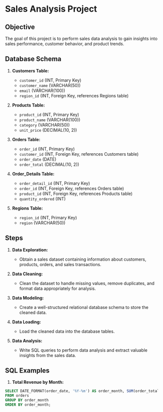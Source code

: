 # Sales Analysis Project

## Objective

The goal of this project is to perform sales data analysis to gain insights into sales performance, customer behavior, and product trends.

## Database Schema

1. **Customers Table:**
   - `customer_id` (INT, Primary Key)
   - `customer_name` (VARCHAR(50))
   - `email` (VARCHAR(100))
   - `region_id` (INT, Foreign Key, references Regions table)

2. **Products Table:**
   - `product_id` (INT, Primary Key)
   - `product_name` (VARCHAR(100))
   - `category` (VARCHAR(50))
   - `unit_price` (DECIMAL(10, 2))

3. **Orders Table:**
   - `order_id` (INT, Primary Key)
   - `customer_id` (INT, Foreign Key, references Customers table)
   - `order_date` (DATE)
   - `order_total` (DECIMAL(10, 2))

4. **Order_Details Table:**
   - `order_detail_id` (INT, Primary Key)
   - `order_id` (INT, Foreign Key, references Orders table)
   - `product_id` (INT, Foreign Key, references Products table)
   - `quantity_ordered` (INT)

5. **Regions Table:**
   - `region_id` (INT, Primary Key)
   - `region` (VARCHAR(50))

## Steps

1. **Data Exploration:**
   - Obtain a sales dataset containing information about customers, products, orders, and sales transactions.

2. **Data Cleaning:**
   - Clean the dataset to handle missing values, remove duplicates, and format data appropriately for analysis.

3. **Data Modeling:**
   - Create a well-structured relational database schema to store the cleaned data.

4. **Data Loading:**
   - Load the cleaned data into the database tables.

5. **Data Analysis:**
   - Write SQL queries to perform data analysis and extract valuable insights from the sales data.

## SQL Examples

1. **Total Revenue by Month:**

```sql
SELECT DATE_FORMAT(order_date, '%Y-%m') AS order_month, SUM(order_total) AS total_revenue
FROM orders
GROUP BY order_month
ORDER BY order_month;


